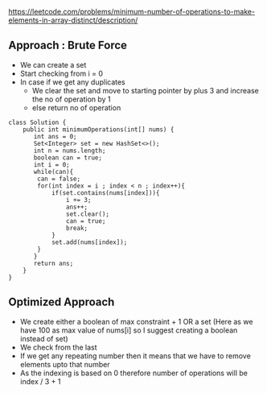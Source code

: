 https://leetcode.com/problems/minimum-number-of-operations-to-make-elements-in-array-distinct/description/

## Approach : Brute Force

- We can create a set 
- Start checking from  i = 0 
- In case if we get any duplicates 
   -  We clear the set and move to starting pointer by plus 3 and increase the no of operation by 1 
   -  else return no of operation


```
class Solution {
    public int minimumOperations(int[] nums) {
       int ans = 0;
       Set<Integer> set = new HashSet<>();
       int n = nums.length;
       boolean can = true;
       int i = 0;
       while(can){
        can = false;
        for(int index = i ; index < n ; index++){
            if(set.contains(nums[index])){
                i += 3;
                ans++;
                set.clear();
                can = true;
                break;
            }
            set.add(nums[index]);
        }
       }
       return ans;
    }
}
```

## Optimized Approach

- We create either a boolean of max constraint + 1 OR a set (Here as we have 100 as max value of nums[i] so I suggest creating a boolean instead of set)
- We check from the last
- If we get any repeating number then it means that we have to remove elements upto that number 
- As the indexing is based on 0 therefore number of operations will be index / 3 + 1